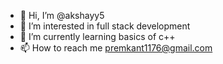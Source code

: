 - 👋 Hi, I’m @akshayy5
- 👀 I’m interested in full stack development
- 🌱 I’m currently learning basics of c++
- 📫 How to reach me premkant1176@gmail.com

<!---
akshayy5/akshayy5 is a ✨ special ✨ repository because its `README.md` (this file) appears on your GitHub profile.
You can click the Preview link to take a look at your changes.
--->
